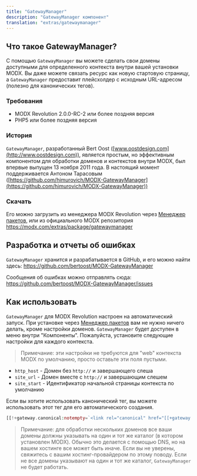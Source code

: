 ```yaml
---
title: "GatewayManager"
description: "GatewayManager компонент"
translation: "extras/gatewaymanager"
---
```


## Что такое GatewayManager?

С помощью `GatewayManager` вы можете сделать свои домены доступными для определенного контекста внутри вашей установки MODX. Вы даже можете связать ресурс как новую стартовую страницу, а `GatewayManager` предоставит плейсхолдер с исходным URL-адресом (полезно для канонических тегов).

### Требования

-   MODX Revolution 2.0.0-RC-2 или более поздняя версия
-   PHP5 или более поздняя версия

### История

`GatewayManager`, разработанный Bert Oost ([www.oostdesign.com](http://www.oostdesign.com)), является простым, но эффективным компонентом для обработки доменов и контекстов внутри MODX, был впервые выпущен 13 ноября 2011 года.
В настоящий момент поддерживается Антоном Тарасовым ([https://github.com/himurovich/MODX-GatewayManager](https://github.com/himurovich/MODX-GatewayManager))

### Скачать

Его можно загрузить из менеджера MODX Revolution через [Менеджер пакетов](building-sites/extras "Менеджер пакетов"), или из официального MODX репозитория <https://modx.com/extras/package/gatewaymanager>

## Разработка и отчеты об ошибках

`GatewayManager` хранится и разрабатывается в GitHub, и его можно найти здесь: <https://github.com/bertoost/MODX-GatewayManager>

Сообщения об ошибках можно отправлять сюда: <https://github.com/bertoost/MODX-GatewayManager/issues>

## Как использовать

`GatewayManager` для MODX Revolution настроен на автоматический запуск. При установке через [Менеджер пакетов](building-sites/extras) вам не нужно ничего делать, кроме настройки доменов. `GatewayManager` будет доступен в меню внутри "Компоненты". Пожалуйста, установите следующие настройки для каждого контекста.

> Примечание: эти настройки не требуются для "web" контекста MODX по умолчанию, просто оставьте эти поля пустыми.

-   `http_host` - Домен без `http://` и завершающего слеша
-   `site_url` - Домен вместе с `http://` и завершающим слешем
-   `site_start` - Идентификатор начальной страницы контекста по умолчанию

Если вы хотите использовать канонический тег, вы можете использовать этот тег для его автоматического создания.

```php
[[!+gateway.canonical:notempty=`<link rel="canonical" href="[[+gateway.canonical]]" />`]]
```

> Примечание: для обработки нескольких доменов все ваши домены должны указывать на один и тот же каталог (в котором установлен MODX). Обычно это делается с помощью DNS, но на вашем хостинге все может быть иначе. Если вы не уверены, свяжитесь с вашим хостинг-провайдером по этому поводу. Если не все домены указывают на один и тот же каталог, `GatewayManager` не будет работать.
